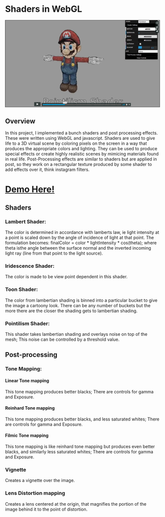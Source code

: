 # Shaders in WebGL

[![](assets/ShadersInWebGL_vimeoLink.png)](https://vimeo.com/231613912)

## Overview

In this project, I implemented a bunch shaders and post processing effects. These were written using WebGL and javascript.
Shaders are used to give life to a 3D virtual scene by coloring pixels on the screen in a way that produces the appropriate colors and lighting. They can be used to produce special effects or create highly realistic scenes by mimicing materials found in real life.
Post-Processing effects are similar to shaders but are applied in post, so they work on a rectangular texture produced by some shader to add effects over it, think instagram filters.

# [Demo Here!](http://amansachan.com/Shaders_in_WebGL/)

## Shaders
### Lambert Shader:
The color is determined in accordance with lamberts law, ie light intensity at a point is scaled down by the angle of incidence of light at that point. The formulation becomes: finalColor = color * lightIntensity * cos(theta); where theta isthe angle between the surface normal and the inverted incoming light ray (line from that point to the light source).

### Iridescence Shader:
The color is made to be view point dependent in this shader.

### Toon Shader:
The color from lambertian shading is binned into a particular bucket to give the image a cartoony look. There can be any number of buckets but the more there are the closer the shading gets to lambertian shading.

### Pointilism Shader:
This shader takes lambertian shading and overlays noise on top of the mesh; This noise can be controlled by a threshold value.

## Post-processing
### Tone Mapping:
#### Linear Tone mapping
This tone mapping produces better blacks; There are controls for gamma and Exposure.

#### Reinhard Tone mapping
This tone mapping produces better blacks, and less saturated whites; There are controls for gamma and Exposure.

#### Filmic Tone mapping
This tone mapping is like reinhard tone mapping but produces even better blacks, and similarly less saturated whites; There are controls for gamma and Exposure.

### Vignette
Creates a vignette over the image.

### Lens Distortion mapping
Creates a lens centered at the origin, that magnifies the portion of the image behind it to the point of distortion.
